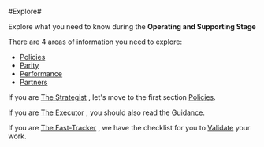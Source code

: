 #Explore#

Explore what you need to know during the **Operating and Supporting Stage**

There are 4 areas of information you need to explore:
- [Policies](https://github.com/Azure/AzureGlobalConnectionCenter/blob/master/PlayBook/Operating%20and%20Supporting/Explore/Policies.md)
- [Parity](https://github.com/Azure/AzureGlobalConnectionCenter/blob/master/PlayBook/Operating%20and%20Supporting/Explore/Parity.md)
- [Performance](https://github.com/Azure/AzureGlobalConnectionCenter/blob/master/PlayBook/Operating%20and%20Supporting/Explore/Performance.md)
- [Partners](https://github.com/Azure/AzureGlobalConnectionCenter/blob/master/PlayBook/Operating%20and%20Supporting/Explore/Partners.md)

	
If you are [The Strategist](https://github.com/Azure/AzureGlobalConnectionCenter/blob/master/PlayBook/Playbook%20Overview/Target%20Personas.md) , let's move to the first section [Policies](https://github.com/Azure/AzureGlobalConnectionCenter/blob/master/PlayBook/Operating%20and%20Supporting/Explore/Policies.md).

If you are [The Executor](https://github.com/Azure/AzureGlobalConnectionCenter/blob/master/PlayBook/Playbook%20Overview/Target%20Personas.md) , you should also read the [Guidance](https://github.com/Azure/AzureGlobalConnectionCenter/blob/master/PlayBook/Operating%20and%20Supporting/Guidance/Guidance.md).

If you are [The Fast-Tracker](https://github.com/Azure/AzureGlobalConnectionCenter/blob/master/PlayBook/Playbook%20Overview/Target%20Personas.md) , we have the checklist for you to [Validate](https://github.com/Azure/AzureGlobalConnectionCenter/blob/master/PlayBook/Operating%20and%20Supporting/Validate.md) your work.

